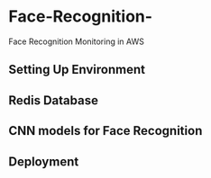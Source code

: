 # Face-Recognition-
Face Recognition Monitoring in AWS

## Setting Up Environment

## Redis Database

## CNN models for Face Recognition

## Deployment
